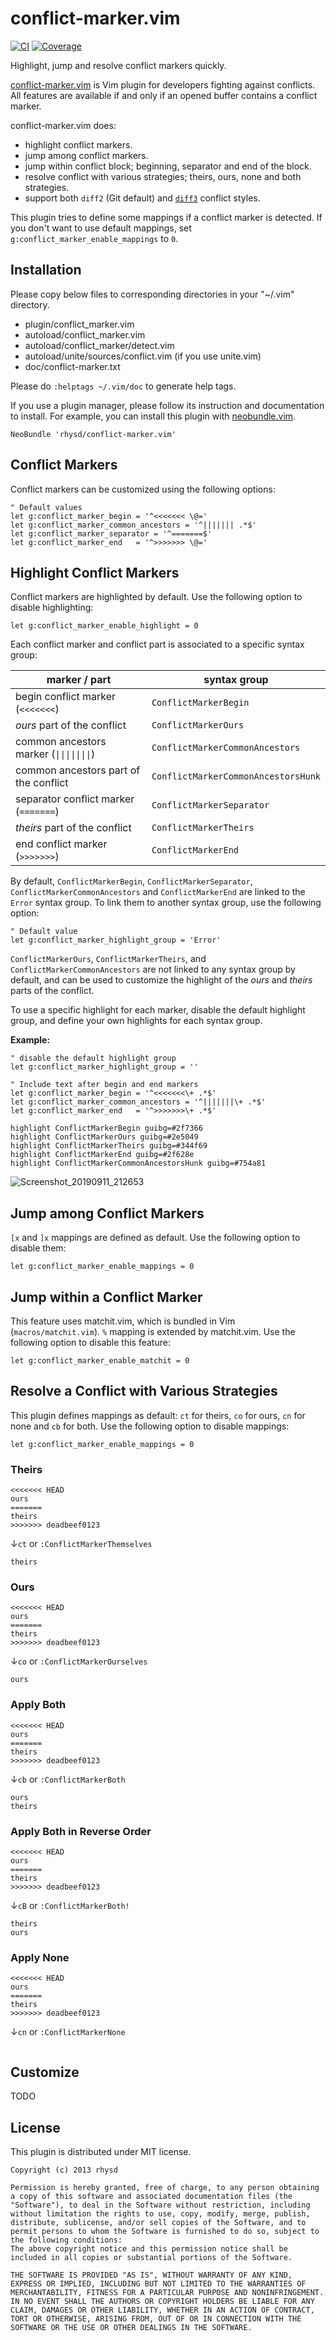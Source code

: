 conflict-marker.vim
===================
[![CI](https://github.com/rhysd/conflict-marker.vim/actions/workflows/ci.yml/badge.svg)](https://github.com/rhysd/conflict-marker.vim/actions/workflows/ci.yml)
[![Coverage](https://codecov.io/gh/rhysd/conflict-marker.vim/branch/master/graph/badge.svg)](https://codecov.io/gh/rhysd/conflict-marker.vim)

Highlight, jump and resolve conflict markers quickly.

[conflict-marker.vim](https://github.com/rhysd/conflict-marker.vim) is Vim plugin for developers fighting against conflicts.
All features are available if and only if an opened buffer contains a conflict marker.

conflict-marker.vim does:
- highlight conflict markers.
- jump among conflict markers.
- jump within conflict block; beginning, separator and end of the block.
- resolve conflict with various strategies; theirs, ours, none and both strategies.
- support both `diff2` (Git default) and [`diff3`](https://git-scm.com/book/en/v2/Git-Tools-Advanced-Merging) conflict styles.

This plugin tries to define some mappings if a conflict marker is detected.
If you don't want to use default mappings, set `g:conflict_marker_enable_mappings` to `0`.

## Installation

Please copy below files to corresponding directories in your "~/.vim" directory.

- plugin/conflict_marker.vim
- autoload/conflict_marker.vim
- autoload/conflict_marker/detect.vim
- autoload/unite/sources/conflict.vim (if you use unite.vim)
- doc/conflict-marker.txt

Please do `:helptags ~/.vim/doc` to generate help tags.

If you use a plugin manager, please follow its instruction and documentation to install.
For example, you can install this plugin with [neobundle.vim](https://github.com/Shougo/neobundle.vim).

```vim
NeoBundle 'rhysd/conflict-marker.vim'
```

## Conflict Markers

Conflict markers can be customized using the following options:

```vim
" Default values
let g:conflict_marker_begin = '^<<<<<<< \@='
let g:conflict_marker_common_ancestors = '^||||||| .*$'
let g:conflict_marker_separator = '^=======$'
let g:conflict_marker_end   = '^>>>>>>> \@='
```

## Highlight Conflict Markers

Conflict markers are highlighted by default. Use the following option to disable
highlighting:

```vim
let g:conflict_marker_enable_highlight = 0
```

Each conflict marker and conflict part is associated to a specific syntax group:

| marker / part | syntax group |
|------|--------------|
| begin conflict marker (`<<<<<<<`) | `ConflictMarkerBegin` |
| *ours* part of the conflict | `ConflictMarkerOurs` |
| common ancestors marker (`\|\|\|\|\|\|\|`) | `ConflictMarkerCommonAncestors` |
| common ancestors part of the conflict | `ConflictMarkerCommonAncestorsHunk` |
| separator conflict marker (`=======`) | `ConflictMarkerSeparator` |
| *theirs* part of the conflict | `ConflictMarkerTheirs` |
| end conflict marker (`>>>>>>>`) | `ConflictMarkerEnd` |

By default, `ConflictMarkerBegin`, `ConflictMarkerSeparator`,
`ConflictMarkerCommonAncestors` and `ConflictMarkerEnd` are
linked to the `Error` syntax group.
To link them to another syntax group, use the following option:

```vim
" Default value
let g:conflict_marker_highlight_group = 'Error'
```

`ConflictMarkerOurs`, `ConflictMarkerTheirs`, and
`ConflictMarkerCommonAncestors` are not linked to any syntax group by default,
and can be used to customize the highlight of the *ours* and *theirs*
parts of the conflict.

To use a specific highlight for each marker, disable the default highlight
group, and define your own highlights for each syntax group.

**Example:**

```vim
" disable the default highlight group
let g:conflict_marker_highlight_group = ''

" Include text after begin and end markers
let g:conflict_marker_begin = '^<<<<<<<\+ .*$'
let g:conflict_marker_common_ancestors = '^|||||||\+ .*$'
let g:conflict_marker_end   = '^>>>>>>>\+ .*$'

highlight ConflictMarkerBegin guibg=#2f7366
highlight ConflictMarkerOurs guibg=#2e5049
highlight ConflictMarkerTheirs guibg=#344f69
highlight ConflictMarkerEnd guibg=#2f628e
highlight ConflictMarkerCommonAncestorsHunk guibg=#754a81
```

![Screenshot_20190911_212653](https://user-images.githubusercontent.com/454315/64728297-f8953d80-d4da-11e9-9033-df5bfdee2f7a.png)

## Jump among Conflict Markers

`[x` and `]x` mappings are defined as default. Use the following option to
disable them:

```vim
let g:conflict_marker_enable_mappings = 0
```

## Jump within a Conflict Marker

This feature uses matchit.vim, which is bundled in Vim (`macros/matchit.vim`).
`%` mapping is extended by matchit.vim. Use the following option to disable this
feature:

```vim
let g:conflict_marker_enable_matchit = 0
```

## Resolve a Conflict with Various Strategies

This plugin defines mappings as default: `ct` for theirs, `co` for ours, `cn` for
none and `cb` for both.  Use the following option to disable mappings:

```vim
let g:conflict_marker_enable_mappings = 0
```

### Theirs

```
<<<<<<< HEAD
ours
=======
theirs
>>>>>>> deadbeef0123
```

↓`ct` or `:ConflictMarkerThemselves`

```
theirs
```

### Ours

```
<<<<<<< HEAD
ours
=======
theirs
>>>>>>> deadbeef0123
```

↓`co` or `:ConflictMarkerOurselves`

```
ours
```

### Apply Both

```
<<<<<<< HEAD
ours
=======
theirs
>>>>>>> deadbeef0123
```

↓`cb` or `:ConflictMarkerBoth`

```
ours
theirs
```

### Apply Both in Reverse Order

```
<<<<<<< HEAD
ours
=======
theirs
>>>>>>> deadbeef0123
```

↓`cB` or `:ConflictMarkerBoth!`

```
theirs
ours
```

### Apply None

```
<<<<<<< HEAD
ours
=======
theirs
>>>>>>> deadbeef0123
```

↓`cn` or `:ConflictMarkerNone`

```
```

## Customize

TODO

## License

This plugin is distributed under MIT license.

```
Copyright (c) 2013 rhysd

Permission is hereby granted, free of charge, to any person obtaining
a copy of this software and associated documentation files (the
"Software"), to deal in the Software without restriction, including
without limitation the rights to use, copy, modify, merge, publish,
distribute, sublicense, and/or sell copies of the Software, and to
permit persons to whom the Software is furnished to do so, subject to
the following conditions:
The above copyright notice and this permission notice shall be
included in all copies or substantial portions of the Software.

THE SOFTWARE IS PROVIDED "AS IS", WITHOUT WARRANTY OF ANY KIND,
EXPRESS OR IMPLIED, INCLUDING BUT NOT LIMITED TO THE WARRANTIES OF
MERCHANTABILITY, FITNESS FOR A PARTICULAR PURPOSE AND NONINFRINGEMENT.
IN NO EVENT SHALL THE AUTHORS OR COPYRIGHT HOLDERS BE LIABLE FOR ANY
CLAIM, DAMAGES OR OTHER LIABILITY, WHETHER IN AN ACTION OF CONTRACT,
TORT OR OTHERWISE, ARISING FROM, OUT OF OR IN CONNECTION WITH THE
SOFTWARE OR THE USE OR OTHER DEALINGS IN THE SOFTWARE.
```
